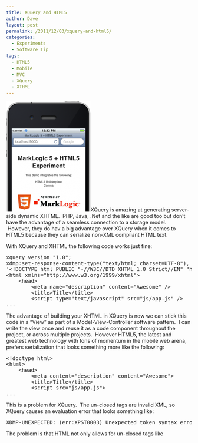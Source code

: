 ```yaml
---
title: XQuery and HTML5
author: Dave
layout: post
permalink: /2011/12/03/xquery-and-html5/
categories:
  - Experiments
  - Software Tip
tags:
  - HTML5
  - Mobile
  - MVC
  - XQuery
  - XTHML
---
```

[<img class="alignleft size-medium wp-image-55" title="xqueryhtml5" src="/wp-content/uploads/2011/12/xqueryhtml51-e1322935113762-229x300.png" alt="XQuery generated HTML5" width="229" height="300" />][1]XQuery is amazing at generating server-side dynamic XHTML.  PHP, Java, .Net and the like are good too but don&#8217;t have the advantage of a seamless connection to a storage model.  However, they do hav a big advantage over XQuery when it comes to HTML5 because they can serialize non-XML compliant HTML text.

With XQuery and XHTML the following code works just fine:

<pre>xquery version "1.0";
xdmp:set-response-content-type("text/html; charset=UTF-8"),
'&lt;!DOCTYPE html PUBLIC "-//W3C//DTD XHTML 1.0 Strict//EN" "http://www.w3.org/TR/xhtml1/DTD/xhtml1-strict.dtd"&gt;',
&lt;html xmlns="http://www.w3.org/1999/xhtml"&gt;
    &lt;head&gt;
        &lt;meta name="description" content="Awesome" /&gt;
        &lt;title&gt;Title&lt;/title&gt;
        &lt;script type="text/javascript" src="js/app.js" /&gt;
...</pre>

The advantage of building your XHTML in XQuery is now we can stick this code in a &#8220;View&#8221; as part of a Model-View-Controller software pattern.  I can write the view once and reuse it as a code component throughout the project, or across multiple projects.  However HTML5, the latest and greatest web technology with tons of momentum in the mobile web arena, prefers serialization that looks something more like the following:

<pre>&lt;!doctype html&gt;
&lt;html&gt;
    &lt;head&gt;
        &lt;meta content="description" content="Awesome"&gt;
        &lt;title&gt;Title&lt;/title&gt;
        &lt;script src="js/app.js"&gt;
...</pre>

This is a problem for XQuery.  The un-closed tags are invalid XML, so XQuery causes an evaluation error that looks something like:

<pre>XDMP-UNEXPECTED: (err:XPST0003) Unexpected token syntax error, unexpected $end, expecting EndTagOpen_</pre>

The problem is that HTML not only allows for un-closed tags like <script> and <meta>, but actually almost *requires* them.  I believe this traces back to the SGML origins of HTML.  The following HTML creation attempts in XQuery are not parsed correctly by browsers:

<pre>&lt;script src="js/app.js"/&gt;   or   &lt;script src="js/app.js"&gt;&lt;/script&gt;</pre>

Because the XQuery running in MarkLogic is running in the &#8220;default&#8221; XML serialization mode, both of the script tags above are collapsed to the self closed tag

<pre>&lt;script src="js/app.js"/&gt;</pre>

This is a problem for many browsers which will tend to include the rest of the HTML body as a child of the script tag, either causing the read of the javascript in the header no to be parsed or actually eating the rest of the page and never rendering the body DOM.  I have found two solutions: Either write your XQuery a non-empty script tags so that XQuery won&#8217;t collapse them:

<pre>&lt;script src="js/app.js"&gt;&nbsp;&lt;/script&gt;</pre>

or change the output serialization to HTML mode in the declare section at the top of your script:

<pre>declare option xdmp:output "method=html";</pre>

You&#8217;ll have to remember to do this for every module that generates HTML because other tags, like <textarea>, have the same pitfall.  You could also do this for a MarkLogic app server across the board by changing it&#8217;s settings in the admin console.  I prefer the declare and see it as just another reason to have a separate &#8220;View&#8221; section of your MVC app.

The next hurdle to tackle is getting inline javascript and [JQuery plugins and templating libraries][2] which like putting curly braces { } in HTML attribute values to work well.  I&#8217;ll leave that for another day.  Here is my current take at an XQuery [HTML5 Boilerplate][3] view library:

<pre>xquery version "1.0-ml";

module namespace v-h5bp = "http://framework/view/v-h5bp";

(:  Stick this at the top of any module that generates HTML so that
    empty tags don't get truncated to non-empty tags :)
declare option xdmp:output "method=html";

(:
    HTML5 Template
    @author Dave http://www.front2backdev.com
    XQuery adaptation Public Domain.
        html5 boilerplate: Public Domain
        jQuery: MIT/GPL license
        Modernizr: MIT/BSD license
        Respond.js: MIT/GPL license
        Normalize.css: Public Domain

    Basis of this code is the HTML5 BOILERPLATE project
    Checkout http://html5boilerplate.com/mobile
:)

(:
    HTML5 Mobile Boilerplate layout

    $title -- The html head title of the page
    $script -- extra HTML5 nodes for the html head
        carful with your self-closed tags like &lt;script/&gt;, these may not parse correctly
        in browsers.  Instead make sure XML serialization creates something like the following:
            &lt;script src="url to source"&gt;&lt;/script&gt;
        If you don't put something inside the tag, MarkLogic will serialize this to
            &lt;script src="url to source"/&gt;
        which is supported by xhtml but not html5 parsers
    $html  -- HTML5 nodes to put in the body
    $meta-description -- meta description text
    $meta-content -- meta conent text
    $goog-analytics-id -- your UA-* Id for google analytics
    $cache-version -- iterate this variable to ignore cached CSS and JS
:)
declare function v-h5bp:mbp-page-layout(
    $title as xs:string,
    $script as node()*,
    $html as node()*,
    $meta-description as xs:string?,
    $meta-content as xs:string?,
    $google-analytics-id as xs:string?,
    $cache-version as xs:double
) {

xdmp:set-response-content-type("text/html"),
'&lt;!doctype html&gt;',
&lt;!-- Conditional comment for mobile ie7 http://blogs.msdn.com/b/iemobile/ --&gt;,
&lt;!--[if IEMobile 7 ]&gt;    &lt;html class="no-js iem7"&gt; &lt;![endif]--&gt;,
&lt;!--[if (gt IEMobile 7)|!(IEMobile)]&gt;&lt;!--&gt;, &lt;html class="no-js"&gt; &lt;!--&lt;![endif]--&gt;
&lt;head&gt;
    &lt;meta charset="utf-8"/&gt;

    &lt;title&gt;{$title}&lt;/title&gt;
    &lt;meta name="description" content="{$meta-description}"/&gt;
    &lt;meta name="author" content="{$meta-content}"/&gt;

    &lt;meta name="HandheldFriendly" content="True"/&gt;
    &lt;meta name="MobileOptimized" content="320"/&gt;
    &lt;meta name="viewport" content="width=device-width, initial-scale=1.0"/&gt;

    &lt;link rel="apple-touch-icon-precomposed" sizes="114x114" href="img/h/apple-touch-icon.png"/&gt;
    &lt;link rel="apple-touch-icon-precomposed" sizes="72x72" href="img/m/apple-touch-icon.png"/&gt;
    &lt;link rel="apple-touch-icon-precomposed" href="img/l/apple-touch-icon-precomposed.png"/&gt;
    &lt;link rel="shortcut icon" href="img/l/apple-touch-icon.png"/&gt;

    &lt;meta name="apple-mobile-web-app-capable" content="yes"/&gt;
    &lt;meta name="apple-mobile-web-app-status-bar-style" content="black"/&gt;
    &lt;script&gt;/* &lt;![CDATA[ */(function(a,b,c){if(c in b&&b[c]){var d,e=a.location,f=/^(a|html)$/i;a.addEventListener("click",function(a){d=a.target;while(!f.test(d.nodeName))d=d.parentNode;"href"in d&&(d.href.indexOf("http")||~d.href.indexOf(e.host))&&(a.preventDefault(),e.href=d.href)},!1)\}\})(document,window.navigator,"standalone")/* ]]&gt; */&lt;/script&gt;
    &lt;link rel="apple-touch-startup-image" href="img/l/splash.png"/&gt;

    &lt;meta http-equiv="cleartype" content="on"/&gt;
    &lt;link rel="stylesheet" href="/css/style.css?v={$cache-version}"/&gt;

    &lt;script src="js/libs/modernizr-custom.js"&gt;&nbsp;&lt;/script&gt;
    &lt;script&gt;/* &lt;![CDATA[ */Modernizr.mq('(min-width:0)') || document.write('&lt;script src="js/libs/respond.min.js"&gt;\x3C/script&gt;')/* ]]&gt; */&lt;/script&gt;

    {$script}  

&lt;/head&gt;

&lt;body&gt;

    {$html}

    &lt;script src="//ajax.googleapis.com/ajax/libs/jquery/1.6.2/jquery.min.js"&gt;&nbsp;&lt;/script&gt;
    &lt;script&gt;/* &lt;![CDATA[ */window.jQuery || document.write('&lt;script src="js/libs/jquery-1.6.2.min.js"&gt;&lt;\/script&gt;')/* ]]&gt; */&lt;/script&gt;

    &lt;script src="js/script.js?v={$cache-version}"&gt;&lt;/script&gt;
    &lt;script src="js/mylibs/helper.js"&gt;&lt;/script&gt;
    &lt;script&gt;/* &lt;![CDATA[ */MBP.scaleFix();/* ]]&gt; */&lt;/script&gt;

    &lt;script&gt;
      var _gaq=[["_setAccount","{$google-analytics-id}"],["_trackPageview"]];
      (function(d,t)\{\{var g=d.createElement(t),s=d.getElementsByTagName(t)[0];g.async=1;
        g.src=("https:"==location.protocol?"//ssl":"//www")+".google-analytics.com/ga.js";
        s.parentNode.insertBefore(g,s)\}\}(document,"script"));
    &lt;/script&gt;

&lt;/body&gt;
&lt;/html&gt;

};</pre>

<pre></pre>

&nbsp;

* * *

Updates:

In the effort of leaving around the best code samples possible I will likely be updating my posts as I learn better / cleaner ways of working with XQuery.  Here&#8217;s to progressive enhancement!

12/3/2011 : Using XQuery HTML output serialization to avoid empty tag collapsing.

12/4/2011 : Forgot helper script, better inlining of google analytics code.  Note double \{\{ and \}\} which XQuery serializes to a single { and } .

 [1]: /wp-content/uploads/2011/12/xqueryhtml51-e1322935113762.png
 [2]: http://learn.knockoutjs.com/#/?tutorial=templates
 [3]: http://html5boilerplate.com/